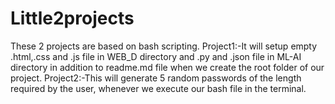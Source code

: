 # Little2projects
These 2 projects are based on bash scripting.
Project1:-It will setup empty .html,.css and .js file in WEB_D directory 
and .py and .json file in ML-AI directory in addition to readme.md file 
when we create the root folder of our project.
Project2:-This will generate 5 random passwords of the length required by the user,
whenever we execute our bash file in the terminal.
